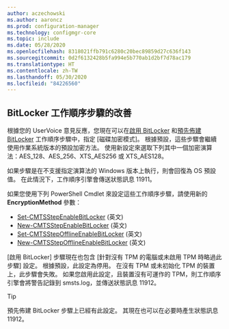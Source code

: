```yaml
---
author: aczechowski
ms.author: aaroncz
ms.prod: configuration-manager
ms.technology: configmgr-core
ms.topic: include
ms.date: 05/28/2020
ms.openlocfilehash: 8318021ffb791c6280c20bec89859d27c636f143
ms.sourcegitcommit: 0d2f6132428b5fa994e5b770ab1d2bf7d78ac179
ms.translationtype: HT
ms.contentlocale: zh-TW
ms.lasthandoff: 05/30/2020
ms.locfileid: "84226560"
---
```

## <a name="improvements-to-bitlocker-task-sequence-steps"></a><a name="bkmk_tsbitlocker"></a>BitLocker 工作順序步驟的改善

<!--6995601-->

根據您的 UserVoice 意見反應，您現在可以在[啟用 BitLocker](../../../../../osd/understand/task-sequence-steps.md#BKMK_EnableBitLocker) 和[預先佈建 BitLocker](../../../../../osd/understand/task-sequence-steps.md#BKMK_PreProvisionBitLocker) 工作順序步驟中，指定 [磁碟加密模式]。 根據預設，這些步驟會繼續使用作業系統版本的預設加密方法。 使用新設定來選取下列其中一個加密演算法：AES_128、AES_256、XTS_AES256 或 XTS_AES128。

如果步驟是在不支援指定演算法的 Windows 版本上執行，則會回復為 OS 預設值。 在此情況下，工作順序引擎會傳送狀態訊息 11911。

如果您使用下列 PowerShell Cmdlet 來設定這些工作順序步驟，請使用新的 **EncryptionMethod** 參數：

- [Set-CMTSStepEnableBitLocker](https://docs.microsoft.com/powershell/module/configurationmanager/Set-CMTSStepEnableBitLocker?view=sccm-ps) \(英文\)
- [New-CMTSStepEnableBitLocker](https://docs.microsoft.com/powershell/module/configurationmanager/New-CMTSStepEnableBitLocker?view=sccm-ps) \(英文\)
- [Set-CMTSStepOfflineEnableBitLocker](https://docs.microsoft.com/powershell/module/configurationmanager/Set-CMTSStepOfflineEnableBitLocker?view=sccm-ps) \(英文\)
- [New-CMTSStepOfflineEnableBitLocker](https://docs.microsoft.com/powershell/module/configurationmanager/New-CMTSStepOfflineEnableBitLocker?view=sccm-ps) \(英文\)

[啟用 BitLocker] 步驟現在也包含 [針對沒有 TPM 的電腦或未啟用 TPM 時略過此步驟] 設定。 根據預設，此設定為停用。 在沒有 TPM 或未初始化 TPM 的裝置上，此步驟會失敗。 如果您啟用此設定，且裝置沒有可運作的 TPM，則工作順序引擎會將警告記錄到 smsts.log，並傳送狀態訊息 11912。

> [!TIP]
> 預先佈建 BitLocker 步驟上已經有此設定。 其現在也可以在必要時產生狀態訊息 11912。
